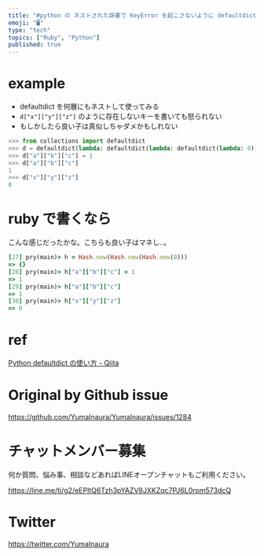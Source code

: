 ```yaml
---
title: "#python の ネストされた辞書で KeyError を起こさないように defaultdict を利用する例 ( #ruby 比較 )"
emoji: "🖥"
type: "tech"
topics: ["Ruby", "Python"]
published: true
---
```


# example

- defaultdict を何層にもネストして使ってみる
- `d["x"]["y"]["z"]` のように存在しないキーを書いても怒られない
- もしかしたら良い子は真似しちゃダメかもしれない

```py
>>> from collections import defaultdict
>>> d = defaultdict(lambda: defaultdict(lambda: defaultdict(lambda: 0)))
>>> d["a"]["b"]["c"] = 1
>>> d["a"]["b"]["c"]
1
>>> d["x"]["y"]["z"]
0
```

# ruby で書くなら

こんな感じだったかな。こちらも良い子はマネし‥。

```rb
[27] pry(main)> h = Hash.new(Hash.new(Hash.new(0)))
=> {}
[28] pry(main)> h["a"]["b"]["c"] = 1
=> 1
[29] pry(main)> h["a"]["b"]["c"]
=> 1
[30] pry(main)> h["x"]["y"]["z"]
=> 0
```

# ref

[Python defaultdict の使い方 - Qiita](https://qiita.com/xza/items/72a1b07fcf64d1f4bdb7)

# Original by Github issue

https://github.com/YumaInaura/YumaInaura/issues/1284








<!-- Update From Qiita API -->

# チャットメンバー募集


何か質問、悩み事、相談などあればLINEオープンチャットもご利用ください。

https://line.me/ti/g2/eEPltQ6Tzh3pYAZV8JXKZqc7PJ6L0rpm573dcQ





# Twitter


https://twitter.com/YumaInaura


<!-- Update From Qiita API -->


